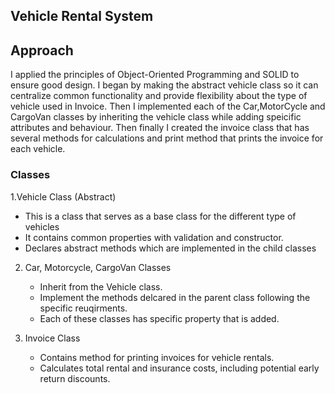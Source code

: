 ## Vehicle Rental System 

## Approach
I applied the principles of Object-Oriented Programming and SOLID to ensure good design. I began by making the abstract vehicle class so it can centralize common functionality and provide flexibility about the type of vehicle used in Invoice.
Then I implemented each of the Car,MotorCycle and CargoVan classes by inheriting the vehicle class while adding speicific attributes and behaviour. Then finally I created the invoice class 
that has several methods for calculations and print method that prints the invoice for each vehicle.

### Classes

1.Vehicle Class (Abstract)
   - This is a class that serves as a base class for the different type of vehicles
   - It contains common properties with validation and constructor.
   - Declares abstract methods which are implemented in the child classes

2. Car, Motorcycle, CargoVan Classes
   - Inherit from the Vehicle class.
   - Implement the methods delcared in the parent class following the specific reuqirments.
   - Each of these classes has specific property that is added.

3. Invoice Class
   - Contains method for printing invoices for vehicle rentals.
   - Calculates total rental and insurance costs, including potential early return discounts.
